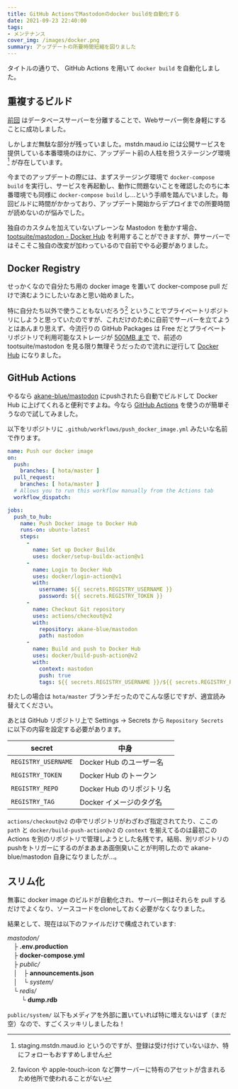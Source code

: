 ```yaml
---
title: GitHub ActionsでMastodonのdocker buildを自動化する
date: 2021-09-23 22:40:00
tags:
- メンテナンス
cover_img: /images/docker.png
summary: アップデートの所要時間短縮を図りました
---
```


タイトルの通りで、 GitHub Actions を用いて `docker build` を自動化しました。

## 重複するビルド

[前回](https://diary.akane.blue/2021/08/12/shikinen-sengu/) はデータベースサーバーを分離することで、Webサーバー側を身軽にすることに成功しました。

しかしまだ無駄な部分が残っていました。mstdn.maud.io には公開サービスを提供している本番環境のほかに、アップデート前の人柱を担うステージング環境[^1] が存在しています。

[^1]: staging.mstdn.maud.io というのですが、登録は受け付けていないほか、特にフォローもおすすめしません

今までのアップデートの際には、まずステージング環境で `docker-compose build` を実行し、サービスを再起動し、動作に問題ないことを確認したのちに本番環境でも同様に `docker-compose build` し…という手順を踏んでいました。毎回ビルドに時間がかかっており、アップデート開始からデプロイまでの所要時間が読めないのが悩みでした。

独自のカスタムを加えていないプレーンな Mastodon を動かす場合、[tootsuite/mastodon - Docker Hub](https://hub.docker.com/r/tootsuite/mastodon) を利用することができますが、弊サーバーではそこそこ独自の改変が加わっているので自前でやる必要がありました。

## Docker Registry

せっかくなので自分たち用の docker image を置いて docker-compose pull だけで済むようにしたいなあと思い始めました。

特に自分たち以外で使うこともないだろう[^2] ということでプライベートリポジトリにしようと思っていたのですが、これだけのために自前でサーバーを立てようとはあんまり思えず、今流行りの GitHub Packages は Free だとプライベートリポジトリで利用可能なストレージが [500MB まで](https://github.com/features/packages) で、前述の tootsuite/mastodon を見る限り無理そうだったので流れに逆行して [Docker Hub](https://hub.docker.com) になりました。

[^2]: favicon や apple-touch-icon など弊サーバーに特有のアセットが含まれるため他所で使われることがない

## GitHub Actions

やるなら [akane-blue/mastodon](https://github.com/akane-blue/mastodon) にpushされたら自動でビルドして Docker Hub に上げてくれると便利ですよね。今なら [GitHub Actions](https://github.co.jp/features/actions) を使うのが簡単そうなので試してみました。

以下をリポジトリに `.github/workflows/push_docker_image.yml` みたいな名前で作ります。

```yaml
name: Push our docker image
on:
  push:
    branches: [ hota/master ]
  pull_request:
    branches: [ hota/master ]
  # Allows you to run this workflow manually from the Actions tab
  workflow_dispatch:

jobs:
  push_to_hub:
    name: Push Docker image to Docker Hub
    runs-on: ubuntu-latest
    steps:
      -
        name: Set up Docker Buildx
        uses: docker/setup-buildx-action@v1
      -
        name: Login to Docker Hub
        uses: docker/login-action@v1
        with:
          username: ${{ secrets.REGISTRY_USERNAME }}
          password: ${{ secrets.REGISTRY_TOKEN }}
      -
        name: Checkout Git repository
        uses: actions/checkout@v2
        with:
          repository: akane-blue/mastodon
          path: mastodon
      -
        name: Build and push to Docker Hub
        uses: docker/build-push-action@v2
        with:
          context: mastodon
          push: true
          tags: ${{ secrets.REGISTRY_USERNAME }}/${{ secrets.REGISTRY_REPO }}:${{ secrets.REGISTRY_TAG }}
```

わたしの場合は `hota/master` ブランチだったのでこんな感じですが、適宜読み替えてください。

あとは GitHub リポジトリ上で Settings -> Secrets から `Repository Secrets` に以下の内容を設定する必要があります。

secret | 中身
---|---
`REGISTRY_USERNAME` | Docker Hub のユーザー名
`REGISTRY_TOKEN` | Docker Hub のトークン
`REGISTRY_REPO` | Docker Hub のリポジトリ名
`REGISTRY_TAG` | Docker イメージのタグ名

`actions/checkout@v2` の中でリポジトリがわざわざ指定されてたり、ここの `path` と `docker/build-push-action@v2` の `context` を揃えてるのは最初この Actions を別のリポジトリで管理しようとした名残です。結局、別リポジトリのpushをトリガーにするのがまあまあ面倒臭いことが判明したので akane-blue/mastodon 自身になりましたが…。

## スリム化

無事に docker image のビルドが自動化され、サーバー側はそれらを pull するだけでよくなり、ソースコードをcloneしておく必要がなくなりました。

結果として、現在は以下のファイルだけで構成されています:

*mastodon/*  
　├ **.env.production**  
　├ **docker-compose.yml**  
　├ *public/*  
　│　├ **announcements.json**  
　│　└ *system/*  
　└ *redis/*  
　 　└ **dump.rdb**  

`public/system/` 以下もメディアを外部に置いていれば特に増えないはず（まだ空）なので、すごくスッキリしましたね！
